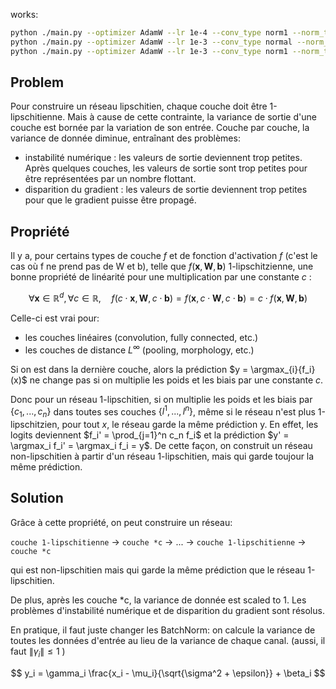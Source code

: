 works:

```bash
python ./main.py --optimizer AdamW --lr 1e-4 --conv_type norm1 --norm_type normal --morpho_type none
python ./main.py --optimizer AdamW --lr 1e-3 --conv_type normal --norm_type none --morpho_type none
python ./main.py --optimizer AdamW --lr 1e-3 --conv_type norm1 --norm_type normal --morpho_type infinity
```

## Problem

Pour construire un réseau lipschitien, chaque couche doit être 1-lipschitienne. Mais à cause de cette contrainte, la variance de sortie d'une couche est bornée par la variation de son entrée. Couche par couche, la variance de donnée diminue, entraînant des problèmes:

- instabilité numérique : les valeurs de sortie deviennent trop petites. Après quelques couches, les valeurs de sortie sont trop petites pour être représentées par un nombre flottant.
- disparition du gradient : les valeurs de sortie deviennent trop petites pour que le gradient puisse être propagé.

## Propriété

Il y a, pour certains types de couche $f$ et de fonction d'activation $f$ (c'est le cas où f ne prend pas de W et b), telle que $f(\mathbf{x},\mathbf{W}, \mathbf{b})$ 1-lipschitzienne, une bonne propriété de linéarité pour une multiplication par une constante $c$ :

$$
\forall \mathbf{x}\in \mathbb{R}^d, \forall c \in \mathbb{R}, \quad f(c \cdot \mathbf{x}, \mathbf{W}, c\cdot \mathbf{b}) =f(\mathbf{x}, c \cdot \mathbf{W}, c\cdot \mathbf{b}) = c\cdot f(\mathbf{x}, \mathbf{W}, \mathbf{b})
$$

Celle-ci est vrai pour:

- les couches linéaires (convolution, fully connected, etc.)
- les couches de distance $L^\infty$ (pooling, morphology, etc.)

Si on est dans la dernière couche, alors la prédiction $y = \argmax_{i}{f_i}(x)$ ne change pas si on multiplie les poids et les biais par une constante $c$.

Donc pour un réseau 1-lipschitien, si on multiplie les poids et les biais par $\{c_1,...,c_n\}$ dans toutes ses couches $\{l^1,...,l^n\}$, même si le réseau n'est plus 1-lipschitzien, pour tout $x$, le réseau garde la même prédiction y. En effet, les logits deviennent $f_i' = \prod_{j=1}^n c_n f_i$ et la prédiction $y' = \argmax_i f_i' = \argmax_i f_i = y$. De cette façon, on construit un réseau non-lipschitien à partir d'un réseau 1-lipschitien, mais qui garde toujour la même prédiction.

## Solution

Grâce à cette propriété, on peut construire un réseau:

`couche 1-lipschitienne` -> `couche *c` -> ... -> `couche 1-lipschitienne` -> `couche *c`

qui est non-lipschitien mais qui garde la même prédiction que le réseau 1-lipschitien. 

De plus, après les couche *c, la variance de donnée est scaled to 1. Les problèmes d'instabilité numérique et de disparition du gradient sont résolus.

En pratique, il faut juste changer les BatchNorm: on calcule la variance de toutes les données d'entrée au lieu de la variance de chaque canal. (aussi,  il faut $\| \gamma _i \| \leq 1$ )

$$
y_i = \gamma_i \frac{x_i - \mu_i}{\sqrt{\sigma^2 + \epsilon}} + \beta_i
$$